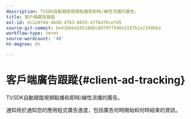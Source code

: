 ```yaml
---
description: TVSDK自動跟蹤視頻點播和即時/線性流播的廣告。
title: 客戶端廣告跟蹤
exl-id: dc2a9f44-4bd8-4783-8029-47f0d76ce7d5
source-git-commit: be43bbbd1051886c8979ff590a3197b2a7249b6a
workflow-type: tm+mt
source-wordcount: '48'
ht-degree: 0%

---
```


# 客戶端廣告跟蹤{#client-ad-tracking}

TVSDK自動跟蹤視頻點播和即時/線性流播的廣告。

通知用於通知您的應用程式廣告進度，包括廣告何時開始和何時結束的資訊。
